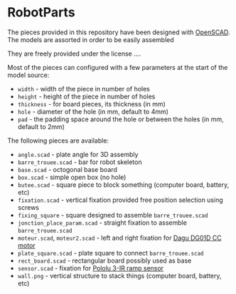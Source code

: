 # RobotParts

The pieces provided in this repository have been designed with [OpenSCAD](http://www.openscad.org/).
The models are assorted in order to be easily assembled

They are freely provided under the license ....

Most of the pieces can configured with a few parameters at the start of the model source:
* ``width`` - width of the piece in number of holes
* ``height`` - height of the piece in number of holes
* ``thickness`` - for board pieces, its thickness (in mm)
* ``hole`` - diameter of the hole (in mm, default to 4mm)
* ``pad`` - the padding space around the hole or between the holes (in mm, default to 2mm)

The following pieces are available:
* ``angle.scad`` - plate angle for 3D assembly
* ``barre_trouee.scad`` - bar for robot skeleton
* ``base.scad`` - octogonal base board
* ``box.scad`` - simple open box (no hole)
* ``butee.scad`` - square piece to block something (computer board, battery, etc)
* ``fixation.scad`` - vertical fixation provided free position selection using screws
* ``fixing_square`` - square designed to assemble ``barre_trouee.scad``
* ``jonction_place_param.scad`` - straight fixation to assemble ``barre_trouee.scad``
* ``moteur.scad``, ``moteur2.scad`` - left and right fixation for [Dagu DG01D CC motor](http://www.dagurobot.com/DG01D-L)
* ``plate_square.scad`` - plate square to connect ``barre_trouee.scad``
* ``rect_board.scad`` - rectangular board possibly used as base
* ``sensor.scad`` - fixation for [Pololu 3-IR ramp sensor ](https://www.pololu.com/product/2456/resources)
* ``wall.png`` - vertical structure to stack things (computer board, battery, etc)
